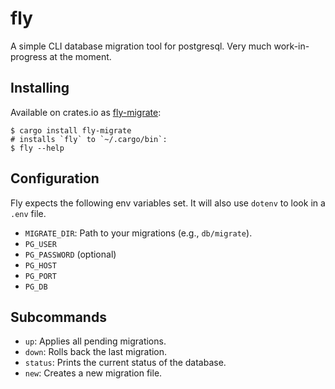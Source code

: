 fly
===

A simple CLI database migration tool for postgresql. Very much
work-in-progress at the moment.

## Installing

Available on crates.io as [fly-migrate][fly-migrate]:

```
$ cargo install fly-migrate
# installs `fly` to `~/.cargo/bin`:
$ fly --help
```

## Configuration

Fly expects the following env variables set. It will also use `dotenv`
to look in a `.env` file.

- `MIGRATE_DIR`: Path to your migrations (e.g., `db/migrate`).
- `PG_USER`
- `PG_PASSWORD` (optional)
- `PG_HOST`
- `PG_PORT`
- `PG_DB`

## Subcommands

- `up`: Applies all pending migrations.
- `down`: Rolls back the last migration.
- `status`: Prints the current status of the database.
- `new`: Creates a new migration file.

[fly-migrate]: https://crates.io/crates/fly-migrate

